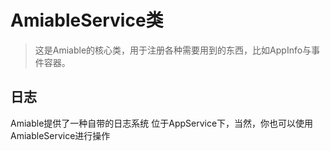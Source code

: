# AmiableService类

> 这是Amiable的核心类，用于注册各种需要用到的东西，比如AppInfo与事件容器。

## 日志
Amiable提供了一种自带的日志系统
位于AppService下，当然，你也可以使用AmiableService进行操作

